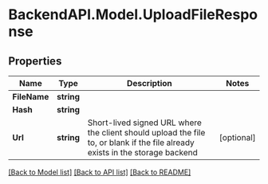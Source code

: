 # BackendAPI.Model.UploadFileResponse

## Properties

Name | Type | Description | Notes
------------ | ------------- | ------------- | -------------
**FileName** | **string** |  | 
**Hash** | **string** |  | 
**Url** | **string** | Short-lived signed URL where the client should upload the file to, or blank if the file already exists in the storage backend | [optional] 

[[Back to Model list]](../README.md#documentation-for-models) [[Back to API list]](../README.md#documentation-for-api-endpoints) [[Back to README]](../README.md)

